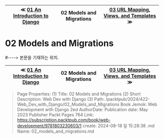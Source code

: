 
| ≪ [ 01 An Introduction to Django ](/packtpub/2024/422-Web_Dev_with_Django/01_An_Introduction_to_Django) | 02 Models and Migrations | [ 03 URL Mapping, Views, and Templates ](/packtpub/2024/422-Web_Dev_with_Django/03_URL_Mapping__Views__and_Templates) ≫ |
|:----:|:----:|:----:|

# 02 Models and Migrations
#----> 본문을 기재하는 위치.



| ≪ [ 01 An Introduction to Django ](/packtpub/2024/422-Web_Dev_with_Django/01_An_Introduction_to_Django) | 02 Models and Migrations | [ 03 URL Mapping, Views, and Templates ](/packtpub/2024/422-Web_Dev_with_Django/03_URL_Mapping__Views__and_Templates) ≫ |
|:----:|:----:|:----:|

> Page Properties:
> (1) Title: 02 Models and Migrations
> (2) Short Description: Web Dev with Django
> (3) Path: /packtpub/2024/422-Web_Dev_with_Django/02_Models_and_Migrations
> Book Jemok: Web Development with Django 2ed
> AuthorDate: Publication date: May 2023 Publisher Packt Pages 764
> Link: https://subscription.packtpub.com/book/web-development/9781803230603/1
> create: 2024-08-18 일 15:28:38
> .md Name: 02_models_and_migrations.md


